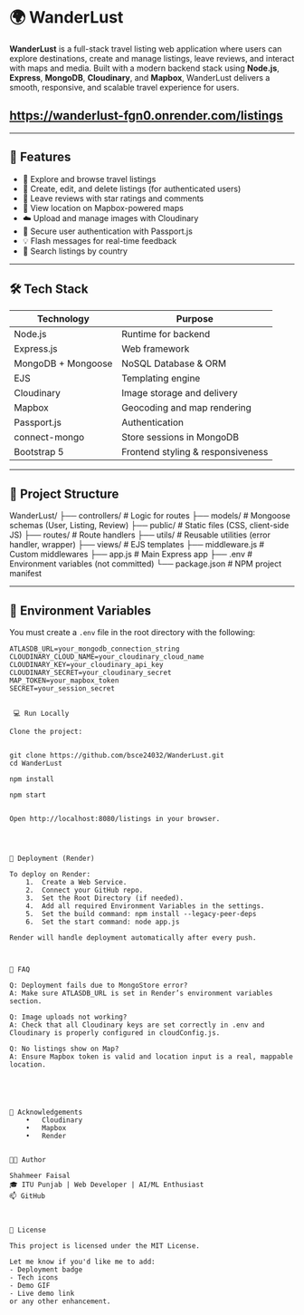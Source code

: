 # 🌍 WanderLust

**WanderLust** is a full-stack travel listing web application where users can explore destinations, create and manage listings, leave reviews, and interact with maps and media. Built with a modern backend stack using **Node.js**, **Express**, **MongoDB**, **Cloudinary**, and **Mapbox**, WanderLust delivers a smooth, responsive, and scalable travel experience for users.

## https://wanderlust-fgn0.onrender.com/listings

---

## 🚀 Features

- 🧭 Explore and browse travel listings
- 📝 Create, edit, and delete listings (for authenticated users)
- 💬 Leave reviews with star ratings and comments
- 📍 View location on Mapbox-powered maps
- ☁️ Upload and manage images with Cloudinary
- 🔐 Secure user authentication with Passport.js
- 💡 Flash messages for real-time feedback
- 🎯 Search listings by country

---

## 🛠️ Tech Stack

| Technology         | Purpose                          |
|--------------------|----------------------------------|
| Node.js            | Runtime for backend              |
| Express.js         | Web framework                    |
| MongoDB + Mongoose | NoSQL Database & ORM             |
| EJS                | Templating engine                |
| Cloudinary         | Image storage and delivery       |
| Mapbox             | Geocoding and map rendering      |
| Passport.js        | Authentication                   |
| connect-mongo      | Store sessions in MongoDB        |
| Bootstrap 5        | Frontend styling & responsiveness|

---


## 📂 Project Structure


WanderLust/
├── controllers/       # Logic for routes
├── models/            # Mongoose schemas (User, Listing, Review)
├── public/            # Static files (CSS, client-side JS)
├── routes/            # Route handlers
├── utils/             # Reusable utilities (error handler, wrapper)
├── views/             # EJS templates
├── middleware.js      # Custom middlewares
├── app.js             # Main Express app
├── .env               # Environment variables (not committed)
└── package.json       # NPM project manifest




---

## 🔐 Environment Variables

You must create a `.env` file in the root directory with the following:

```env
ATLASDB_URL=your_mongodb_connection_string
CLOUDINARY_CLOUD_NAME=your_cloudinary_cloud_name
CLOUDINARY_KEY=your_cloudinary_api_key
CLOUDINARY_SECRET=your_cloudinary_secret
MAP_TOKEN=your_mapbox_token
SECRET=your_session_secret


 💻 Run Locally

Clone the project:


git clone https://github.com/bsce24032/WanderLust.git
cd WanderLust

npm install

npm start


Open http://localhost:8080/listings in your browser.




🚀 Deployment (Render)

To deploy on Render:
	1.	Create a Web Service.
	2.	Connect your GitHub repo.
	3.	Set the Root Directory (if needed).
	4.	Add all required Environment Variables in the settings.
	5.	Set the build command: npm install --legacy-peer-deps
    6.	Set the start command: node app.js

Render will handle deployment automatically after every push.



🙋 FAQ

Q: Deployment fails due to MongoStore error?
A: Make sure ATLASDB_URL is set in Render’s environment variables section.

Q: Image uploads not working?
A: Check that all Cloudinary keys are set correctly in .env and Cloudinary is properly configured in cloudConfig.js.

Q: No listings show on Map?
A: Ensure Mapbox token is valid and location input is a real, mappable location.





🙏 Acknowledgements
	•	Cloudinary
	•	Mapbox
	•	Render


👨‍💻 Author

Shahmeer Faisal
🎓 ITU Punjab | Web Developer | AI/ML Enthusiast
📫 GitHub



📄 License

This project is licensed under the MIT License.

Let me know if you'd like me to add:
- Deployment badge
- Tech icons
- Demo GIF
- Live demo link  
or any other enhancement.


